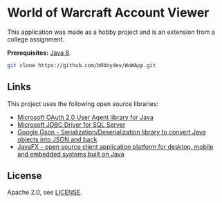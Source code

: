 # World of Warcraft Account Viewer

This application was made as a hobby project and is an extension from a college assignment.

**Prerequisites:** [Java 8](https://www.oracle.com/technetwork/java/javase/downloads/jdk8-downloads-2133151.html/).

```bash
git clone https://github.com/b0bbydev/WoWApp.git
```

## Links

This project uses the following open source libraries:

* [Microsoft OAuth 2.0 User Agent library for Java](https://github.com/microsoft/oauth2-useragent)
* [Microsoft JDBC Driver for SQL Server](https://github.com/microsoft/mssql-jdbc)  
* [Google Gson - Serialization/Deserialization library to convert Java objects into JSON and back](https://github.com/google/gson)
* [JavaFX - open source client application platform for desktop, mobile and embedded systems built on Java](https://github.com/openjdk/jfx)

## License

Apache 2.0, see [LICENSE](LICENSE).
